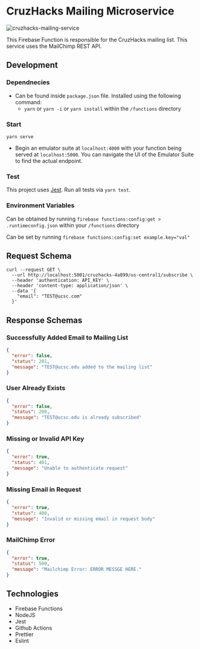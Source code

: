 # CruzHacks Mailing Microservice

![cruzhacks-mailing-service](https://github.com/CruzHacks/cruzhacks-mailing-microservice/workflows/cruzhacks-mailing-service/badge.svg)

This Firebase Function is responsible for the CruzHacks mailing list. This service uses the MailChimp REST API.

## Development

### Dependnecies
- Can be found inside `package.json` file. Installed using the following command: 
  - `yarn` or `yarn -i` or `yarn install` within the `/functions` directory

### Start

`yarn serve`

* Begin an emulator suite at `localhost:4000` with your function being served at `localhost:5000`. You can navigate the UI of the Emulator Suite to find the actual endpoint. 

### Test

This project uses [Jest](https://jestjs.io/). Run all tests via `yarn test`. 

### Environment Variables

Can be obtained by running `firebase functions:config:get > .runtimeconfig.json` within your `/functions` directory

Can be set by running `firebase functions:config:set example.key="val"`

## Request Schema

```shell
curl --request GET \
  --url http://localhost:5001/cruzhacks-4a899/us-central1/subscribe \
  --header 'authentication: API_KEY' \
  --header 'content-type: application/json' \
  --data '{
    "email": "TEST@ucsc.com"
  }'
```

## Response Schemas

### Successfully Added Email to Mailing List

```json
{
  "error": false,
  "status": 201,
  "message": "TEST@ucsc.edu added to the mailing list"
}
```

### User Already Exists 
```json
{
  "error": false,
  "status": 200,
  "message": "TEST@ucsc.edu is already subscribed"
}
```

### Missing or Invalid API Key

```json
{
  "error": true,
  "status": 401,
  "message": "Unable to authenticate request"
}
```

### Missing Email in Request 
```json 
{
  "error": true,
  "status": 400,
  "message": "Invalid or missing email in request body"
}
```

### MailChimp Error

```json
{
  "error": true,
  "status": 500,
  "message": "Mailchimp Error: ERROR MESSGE HERE."
}
```

## Technologies

- Firebase Functions
- NodeJS
- Jest
- Github Actions
- Prettier
- Eslint
